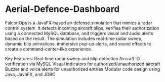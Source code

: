 # Aerial-Defence-Dashboard
FalconOps is a JavaFX-based air defense simulation that mimics a radar control system. It detects incoming aircraft blips, verifies their authorization using a connected MySQL database, and triggers visual and audio alerts based on the result. The simulation includes real-time radar sweep, dynamic blip animations, immersive pop-up alerts, and sound effects to create a command-center-like experience.

Key Features:
Real-time radar sweep and blip detection
Aircraft ID verification via MySQL
Visual indicators for authorized/unauthorized aircraft
Buzzer and voice alerts for unauthorized entries
Modular code design using Java, JavaFX, and JDBC
